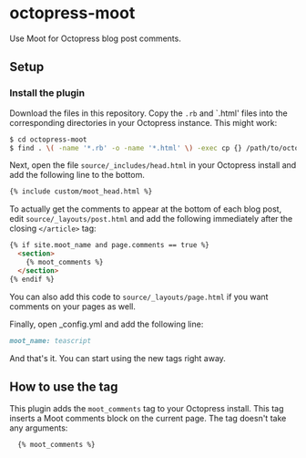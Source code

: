 octopress-moot
================

Use Moot for Octopress blog post comments.

## Setup

### Install the plugin

Download the files in this repository. Copy the `.rb` and `.html' files into the corresponding directories in your Octopress instance. This might work:

``` bash
$ cd octopress-moot
$ find . \( -name '*.rb' -o -name '*.html' \) -exec cp {} /path/to/octopress/{} \;
```

Next, open the file `source/_includes/head.html` in your Octopress install and add the following line to the bottom.

``` md
{% include custom/moot_head.html %} 
```

To actually get the comments to appear at the bottom of each blog post, edit `source/_layouts/post.html` and add the following immediately after the closing `</article>` tag:

``` md
{% if site.moot_name and page.comments == true %}
  <section>
    {% moot_comments %}
  </section>
{% endif %}
```

You can also add this code to `source/_layouts/page.html` if you want comments on your pages as well.

Finally, open _config.yml and add the following line:

``` md
moot_name: teascript
```

And that's it. You can start using the new tags right away.

## How to use the tag

This plugin adds the `moot_comments` tag to your Octopress install. This tag inserts a Moot comments block on the current page. The tag doesn't take any arguments:

``` md
  {% moot_comments %}
```
